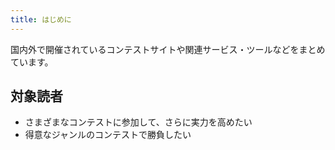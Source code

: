 ```yaml
---
title: はじめに
---
```


国内外で開催されているコンテストサイトや関連サービス・ツールなどをまとめています。

## 対象読者

- さまざまなコンテストに参加して、さらに実力を高めたい
- 得意なジャンルのコンテストで勝負したい
